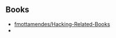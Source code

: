 ## Books

- [fmottamendes/Hacking-Related-Books](https://github.com/fmottamendes/Hacking-related-books/blob/master/KALILI~1.PDF)
-
